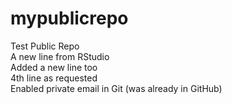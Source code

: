 # mypublicrepo
Test Public Repo\
A new line from RStudio\
Added a new line too\
4th line as requested\
Enabled private email in Git (was already in GitHub)

